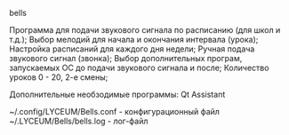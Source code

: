 bells

Программа для подачи звукового сигнала по расписанию (для школ и т.д.);
Выбор мелодий для начала и окончания интервала (урока); 
Настройка расписаний для каждого дня недели; 
Ручная подача звукового сигнал (звонка); 
Выбор дополнительных програм, запускаемых ОС до подачи звукового сигнала и после; 
Количество уроков 0 - 20, 2-е смены;
	
Дополнительные необзодимые программы:
	Qt Assistant

~/.config/LYCEUM/Bells.conf - конфигурационный файл
~/.LYCEUM/Bells/bells.log - лог-файл
